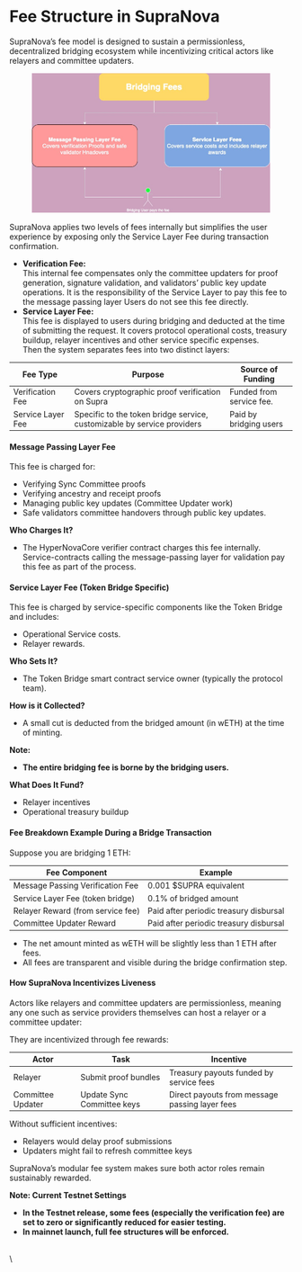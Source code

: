 # Fee Structure in SupraNova

SupraNova’s fee model is designed to sustain a permissionless, decentralized bridging ecosystem while incentivizing critical actors like relayers and committee updaters.

<figure><img src=".gitbook/assets/3 (1).jpg" alt=""><figcaption></figcaption></figure>

SupraNova applies two levels of fees internally but simplifies the user experience by exposing only the Service Layer Fee during transaction confirmation.

* **Verification Fee:**\
  This internal fee compensates only the committee updaters for proof generation, signature validation, and validators’ public key update operations. It is the responsibility of the Service Layer to pay this fee to the message passing layer Users do not see this fee directly.
* **Service Layer Fee:**\
  This fee is displayed to users during bridging and deducted at the time of submitting the request. It covers protocol operational costs, treasury buildup, relayer incentives and other service specific expenses.\
  Then the system separates fees into two distinct layers:

| Fee Type          | Purpose                                                                 | Source of Funding        |
| ----------------- | ----------------------------------------------------------------------- | ------------------------ |
| Verification Fee  | Covers cryptographic proof verification on Supra                        | Funded from service fee. |
| Service Layer Fee | Specific to the token bridge service, customizable by service providers | Paid by bridging users   |

#### Message Passing Layer Fee

This fee is charged for:

* Verifying Sync Committee proofs
* Verifying ancestry and receipt proofs
* Managing public key updates (Committee Updater work)
* Safe validators committee handovers through public key updates.&#x20;

**Who Charges It?**

* The HyperNovaCore verifier contract charges this fee internally. Service-contracts calling the message-passing layer for validation pay this fee as part of the process.

#### Service Layer Fee (Token Bridge Specific)

This fee is charged by service-specific components like the Token Bridge and includes:

* Operational Service costs.
* Relayer rewards.

**Who Sets It?**

* The Token Bridge smart contract service owner (typically the protocol team).

**How is it Collected?**

* A small cut is deducted from the bridged amount (in wETH) at the time of minting.

**Note:**

* **The entire bridging fee is borne by the bridging users.**

**What Does It Fund?**

* Relayer incentives
* Operational treasury buildup

#### Fee Breakdown Example During a Bridge Transaction

Suppose you are bridging 1 ETH:

| Fee Component                     | Example                                |
| --------------------------------- | -------------------------------------- |
| Message Passing Verification Fee  | 0.001 $SUPRA equivalent                |
| Service Layer Fee (token bridge)  | 0.1% of bridged amount                 |
| Relayer Reward (from service fee) | Paid after periodic treasury disbursal |
| Committee Updater Reward          | Paid after periodic treasury disbursal |

* The net amount minted as wETH will be slightly less than 1 ETH after fees.
* All fees are transparent and visible during the bridge confirmation step.

#### How SupraNova Incentivizes Liveness

Actors like relayers and committee updaters are permissionless, meaning any one such as service providers themselves can host a relayer or a committee updater:

They are incentivized through fee rewards:

| **Actor**         | **Task**                   | **Incentive**                                  |
| ----------------- | -------------------------- | ---------------------------------------------- |
| Relayer           | Submit proof bundles       | Treasury payouts funded by service fees        |
| Committee Updater | Update Sync Committee keys | Direct payouts from message passing layer fees |

Without sufficient incentives:

* Relayers would delay proof submissions
* Updaters might fail to refresh committee keys

SupraNova’s modular fee system makes sure both actor roles remain sustainably rewarded.

&#x20;**Note: Current Testnet Settings**

* **In the Testnet release, some fees (especially the verification fee) are set to zero or significantly reduced for easier testing.**
* **In mainnet launch, full fee structures will be enforced.**

\
\
